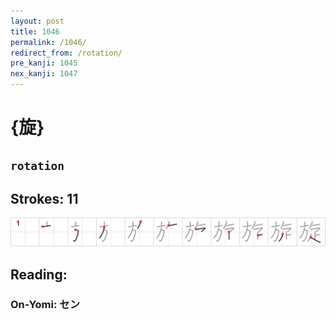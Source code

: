 ```yaml
---
layout: post
title: 1046
permalink: /1046/
redirect_from: /rotation/
pre_kanji: 1045
nex_kanji: 1047
---
```


# {旋}

## `rotation`

## Strokes: 11

<div class="stroke"><img src="../images/E6978B.png" /></div>

## Reading:

### On-Yomi: セン

